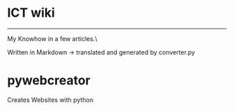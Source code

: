 # ICT wiki
***

My Knowhow in a few articles.\

Written in Markdown -> translated and generated by converter.py

# pywebcreator
Creates Websites with python

